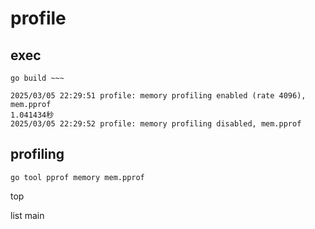 # profile

## exec

```
go build ~~~

2025/03/05 22:29:51 profile: memory profiling enabled (rate 4096), mem.pprof
1.041434秒
2025/03/05 22:29:52 profile: memory profiling disabled, mem.pprof
```

## profiling

```
go tool pprof memory mem.pprof
```

top

list main

